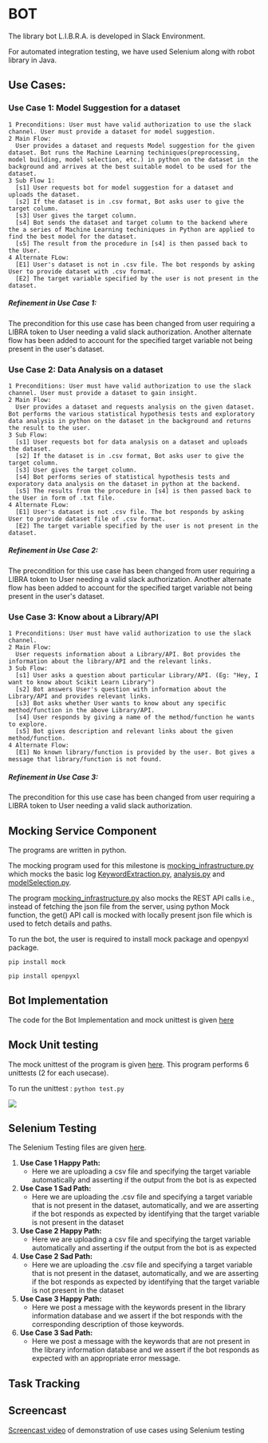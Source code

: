# BOT 

The library bot L.I.B.R.A. is developed in Slack Environment.

For automated integration testing, we have used Selenium along with robot library in Java.


## Use Cases: 

### Use Case 1: Model Suggestion for a dataset <!-- Bot suggests the model to be used, in answer to a user's request about not having a clarity about what to do with the dataset --> <!-- User must have a dataset to know about the library to be used -->
```
1 Preconditions: User must have valid authorization to use the slack channel. User must provide a dataset for model suggestion.
2 Main Flow: 
  User provides a dataset and requests Model suggestion for the given dataset. Bot runs the Machine Learning techiniques(preprocessing, model building, model selection, etc.) in python on the dataset in the background and arrives at the best suitable model to be used for the dataset.
3 Sub Flow 1:
  [s1] User requests bot for model suggestion for a dataset and uploads the dataset.
  [s2] If the dataset is in .csv format, Bot asks user to give the target column.
  [s3] User gives the target column.
  [s4] Bot sends the dataset and target column to the backend where the a series of Machine Learning techiniques in Python are applied to find the best model for the dataset.
  [s5] The result from the procedure in [s4] is then passed back to the User.
4 Alternate FLow:
  [E1] User's dataset is not in .csv file. The bot responds by asking User to provide dataset with .csv format.
  [E2] The target variable specified by the user is not present in the dataset. 
```
##### Refinement in Use Case 1: 
The precondition for this use case has been changed from user requiring a LIBRA token to User needing a valid slack authorization. Another alternate flow has been added to account for the specified target variable not being present in the user's dataset. 

### Use Case 2: Data Analysis on a dataset <!-- Bot performs Exploratory Data Analysis (EDA) (includes statistical analysis) so that the user can understand the data before he/she can make any assumptions about it --> <!-- User must have a dataset to gain insights about the dataset -->
```
1 Preconditions: User must have valid authorization to use the slack channel. User must provide a dataset to gain insight.
2 Main Flow: 
  User provides a dataset and requests analysis on the given dataset. Bot performs the various statistical hypothesis tests and exploratory data analysis in python on the dataset in the background and returns the result to the user.
3 Sub Flow:
  [s1] User requests bot for data analysis on a dataset and uploads the dataset.
  [s2] If the dataset is in .csv format, Bot asks user to give the target column.
  [s3] User gives the target column.
  [s4] Bot performs series of statistical hypothesis tests and exporatory data analysis on the dataset in python at the backend.
  [s5] The results from the procedure in [s4] is then passed back to the User in form of .txt file.
4 Alternate FLow:
  [E1] User's dataset is not .csv file. The bot responds by asking User to provide dataset file of .csv format.
  [E2] The target variable specified by the user is not present in the dataset. 
```
##### Refinement in Use Case 2: 
The precondition for this use case has been changed from user requiring a LIBRA token to User needing a valid slack authorization. Another alternate flow has been added to account for the specified target variable not being present in the user's dataset. 

### Use Case 3: Know about a Library/API <!--Bot renders description for library/API that is requested by the user-->
```
1 Preconditions: User must have valid authorization to use the slack channel.
2 Main Flow: 
  User requests information about a Library/API. Bot provides the information about the library/API and the relevant links.
3 Sub Flow:
  [s1] User asks a question about particular Library/API. (Eg: "Hey, I want to know about Scikit Learn Library")
  [s2] Bot answers User's question with information about the Library/API and provides relevant links.
  [s3] Bot asks whether User wants to know about any specific method/function in the above Library/API.
  [s4] User responds by giving a name of the method/function he wants to explore.
  [s5] Bot gives description and relevant links about the given method/function.
4 Alternate Flow:
  [E1] No known library/function is provided by the user. Bot gives a message that library/function is not found.
```

##### Refinement in Use Case 3: 
The precondition for this use case has been changed from user requiring a LIBRA token to User needing a valid slack authorization. 


## Mocking Service Component 

The programs are written in python.

The mocking program used for this milestone is [mocking_infrastructure.py](https://github.ncsu.edu/csc510-fall2019/CSC510-23/blob/master/Code/mocking_infrastructure.py) which mocks the basic log [KeywordExtraction.py](https://github.ncsu.edu/csc510-fall2019/CSC510-23/blob/master/Code/KeywordExtraction.py), [analysis.py](https://github.ncsu.edu/csc510-fall2019/CSC510-23/blob/master/Code/analysis.py) and [modelSelection.py](https://github.ncsu.edu/csc510-fall2019/CSC510-23/blob/master/Code/modelSelection.py). 

The program [mocking_infrastructure.py](https://github.ncsu.edu/csc510-fall2019/CSC510-23/blob/master/Code/mocking_infrastructure.py) also mocks the REST API calls i.e., instead of fetching the json file from the server, using python Mock function, the get() API call is mocked with locally present json file which is used to fetch details and paths.

To run the bot, the user is required to install mock package and openpyxl package.

` pip install mock `

` pip install openpyxl `


## Bot Implementation 

The code for the Bot Implementation and mock unittest is given [here](https://github.ncsu.edu/csc510-fall2019/CSC510-23/tree/master/Code)

## Mock Unit testing

The mock unittest of the program is given [here](https://github.ncsu.edu/csc510-fall2019/CSC510-23/blob/master/Code/test.py). This program performs 6 unittests (2 for each usecase).

To run the unittest : `python test.py`

![](https://github.ncsu.edu/csc510-fall2019/CSC510-23/blob/master/running_test_cases.png)

## Selenium Testing 

The Selenium Testing files are given [here](https://github.ncsu.edu/csc510-fall2019/CSC510-23/tree/master/Selenium). 

1. **Use Case 1 Happy Path:**
    - Here we are uploading a csv file and specifying the target variable automatically and asserting if the output from the bot is as expected
2. **Use Case 1 Sad Path:**
    - Here we are uploading the .csv file and specifying a target variable that is not present in the dataset, automatically, and we are asserting if the bot responds as expected by identifying that the target variable is not present in the dataset
3. **Use Case 2 Happy Path:**
    - Here we are uploading a csv file and specifying the target variable automatically and asserting if the output from the bot is as expected
4. **Use Case 2 Sad Path:**
    - Here we are uploading the .csv file and specifying a target variable that is not present in the dataset, automatically, and we are asserting if the bot responds as expected by identifying that the target variable is not present in the dataset
5. **Use Case 3 Happy Path:**
    - Here we post a message with the keywords present in the library information database and we assert if the bot responds with the corresponding description of those keywords. 
6. **Use Case 3 Sad Path:**
    - Here we post a message with the keywords that are not present in the library information database and we assert if the bot responds as expected with an appropriate error message. 

## Task Tracking 

## Screencast 
[Screencast video](https://drive.google.com/file/d/10fMjVP0apT3TCHHXmkwVSOpa8-kdXrMB/view?usp=sharing) of demonstration of use cases using Selenium testing 
